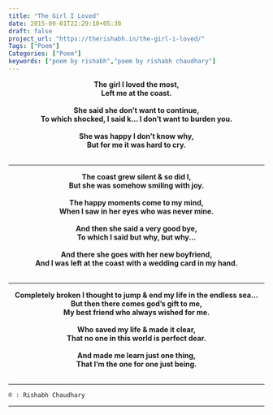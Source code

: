 ```yaml
---
title: "The Girl I Loved"
date: 2015-09-01T22:29:10+05:30
draft: false
project_url: "https://therishabh.in/the-girl-i-loved/"
Tags: ["Poem"]
Categories: ["Poem"]
keywords: ["poem by rishabh","poem by rishabh chaudhary"]
---
```



<center><b>
The girl I loved the most,<br>
Left me at the coast.<br><br>
She said she don’t want to continue,<br>
To which shocked, I said k… I don’t want to burden you.<br><br>
She was happy I don’t know why,<br>
But for me it was hard to cry.<br><br>
</b></center>

_______________________________________

<center><b>
The coast grew silent & so did I,<br>
But she was somehow smiling with joy.<br><br>
The happy moments come to my mind,<br>
When I saw in her eyes who was never mine.<br><br>
And then she said a very good bye,<br>
To which I said but why, but why...<br><br>
And there she goes with her new boyfriend,<br>
And I was left at the coast with a wedding card in my hand.<br><br>
</b></center>

___________________________________________

<center><b>
Completely broken I thought to jump & end my life in the endless sea...<br>
But then there comes god’s gift to me,<br>
My best friend who always wished for me.<br><br>
Who saved my life & made it clear,<br>
That no one in this world is perfect dear.<br><br>
And made me learn just one thing,<br>
That I’m the one for one just being.<br><br>
</b></center>


___________________________________________
```
© : Rishabh Chaudhary
```

___________________________________________
